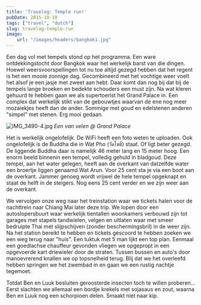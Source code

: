 ```yaml
---
title: 'Travelog: Temple run!'
pubDate: 2015-10-10
tags: ["travel", "dutch"]
slug: travelog-temple-run
image:
    url: "/images/headers/bangkok1.jpg"
---
```


Een dag vol met tempels stond op het programma. Een ware ontdekkingstocht door Bangkok waar het werkelijk barst van die dingen. Hoewel weersvoorspellingen tot nu toe altijd gezegd hebben dat het regent is het een mooie zonnige dag. Gecombineerd met het vochtige weer voelt het alsof je een jasje met zweet aan hebt. Daar komt dan nog bij dat bij de tempels lange broeken en bedekte schouders een must zijn. Na wat kleren gehuurd te hebben gaan we als supertoerist het Grand Palace in. Een complex dat werkelijk stikt van de gebouwtjes waarvan de ene nog meer mozaiekjes heeft dan de ander. Sommige met goud en edelstenen anderen "simpel" met stenen. Erg mooi gedaan.

![IMG_3490-4.jpg](/images/posts/IMG_3490-4.jpg)
*Een van velen @ Grand Palace*

Het is werkelijk ongelofelijk. De WiFi heeft een foto weten te uploaden. Ook ongelofelijk is de Buddha die in Wat Pho (วัดโพธิ์) staat. Of ligt beter gezegd. De liggende Buddha daar is namelijk 46 meter lang en 15 meter hoog. Een enorm beeld binnenin een tempel, volledig gehuld in bladgoud. Deze tempel, aan het water gelegen, heeft aan de overkant van datzelfde water een broertje liggen genaamd Wat Arun. Voor 25 cent sta je via een boot aan de overkant. Jammer genoeg wordt vrijwel de hele tempel opgeknapt en staat de helft in de steigers. Nog eens 25 cent verder en we zijn weer aan de overkant.

We vervolgen onze weg naar het treinstation waar we tickets halen voor de nachttrein naar Chiang Mai later deze trip. We lopen door een autoslopersbuurt waar werkelijk tientallen woonkamers verbouwd zijn tot garages met stapels tandwielen, velgen en uitlaten waar met smeer bedruipte Thai met slijpschijven (zonder beschermingsbril) in de weer zijn. Na het station bereikt te hebben en tickets gescoord te hebben zoeken we een weg terug naar "huis". Een tuktuk met 5 man lijkt een top plan. Eenmaal een goedlachse chauffeur gevonden vliegen we opgepropt in een opgevoerde kart driewieler door de straten. Tussen bussen en auto's door manoevrerend knallen we op topsnelheid terug. Blij dat we het overleefd hebben springen we het zwembad in en gaan we een rustig nachtje tegemoet.

Totdat Ben en Luuk besluiten geroosterde insecten toch te willen proberen... Eerst slachten we allemaal een bordje krekels met sojasaus en zout, waarna Ben en Luuk nog een schorpioen delen. Smaakt niet naar kip.